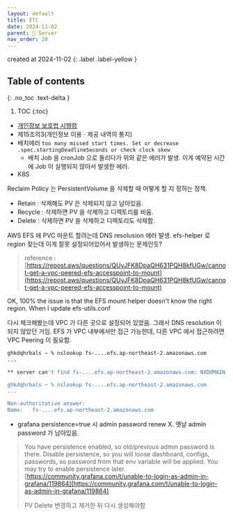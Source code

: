```yaml
---
layout: default
title: ETC
date: 2024-11-02
parent: 📌 Server
nav_order: 20
---
```


created at 2024-11-02
{: .label .label-yellow }

## Table of contents
{: .no_toc .text-delta }

1. TOC
{:toc}

* [개인정보 보호법 시행령](https://www.law.go.kr/법령/개인정보보호법시행령)
* 제15조의3(개인정보 이용ㆍ제공 내역의 통지)
* 배치에러 `too many missed start times. Set or decrease .spec.startingDeadlineSeconds or check clock skew`
  * 배치 Job 을 cronJob 으로 돌리다가 위와 같은 에러가 발생. 이게 예약된 시간에 Job 이 실행되지 않아서 발생한 에러.
* K8S

Reclaim Policy 는 PersistentVolume 을 삭제할 때 어떻게 할 지 정하는 정책.
* Retain : 삭제해도 PV 은 삭제되지 않고 남아있음.
* Recycle : 삭제하면 PV 을 삭제하고 디렉토리를 비움.
* Delete : 삭제하면 PV 을 삭제하고 디렉토리도 삭제함.

AWS EFS 에 PVC 마운트 할려는데 DNS resolusion 에러 발생. efs-helper 로 region 찾는데 이게 잘못 설정되어있어서 발생하는 문제인듯? 
> reference : [https://repost.aws/questions/QUvJFK8DpaQH631PQH8kfUGw/cannot-get-a-vpc-peered-efs-accesspoint-to-mount](https://repost.aws/questions/QUvJFK8DpaQH631PQH8kfUGw/cannot-get-a-vpc-peered-efs-accesspoint-to-mount)

OK, 100% the issue is that the EFS mount helper doesn't know the right region. When I update efs-utils.conf

다시 체크해봤는데 VPC 가 다른 곳으로 설정되어 있었음. 그래서 DNS resolution 이 되지 않았던 거임. EFS 가 VPC 내부에서만 접근 가능한데, 다른 VPC 에서 접근하려면 VPC Peering 이 필요함.

```bash
ghkdqhrbals ~ % nslookup fs-....efs.ap-northeast-2.amazonaws.com
...

** server can't find fs-....efs.ap-northeast-2.amazonaws.com: NXDOMAIN

ghkdqhrbals ~ % nslookup fs-....efs.ap-northeast-2.amazonaws.com 
...

Non-authoritative answer:
Name:	fs-....efs.ap-northeast-2.amazonaws.com
```


* grafana persistence=true 시 admin password renew X. 옛날 admin password 가 남아있음.
> You have persistence enabled, so old/previous admin password is there. Disable persistence, so you will loose dashboard, configs, passwords, so password from that env variable will be applied. You may try to enable persistence later.
[https://community.grafana.com/t/unable-to-login-as-admin-in-grafana/119864](https://community.grafana.com/t/unable-to-login-as-admin-in-grafana/119864)
> 
> PV Delete 변경하고 제거한 뒤 다시 생성해야함
